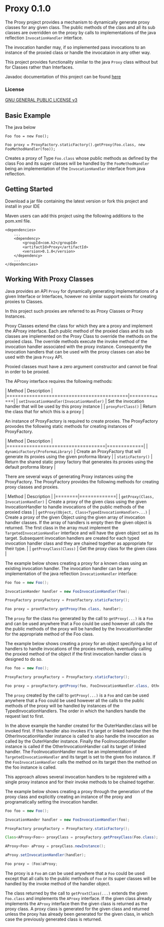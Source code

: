# Proxy 0.1.0
The Proxy project provides a mechanism to dynamically generate proxy classes for any given class.  The public methods of the class
and all its sub classes are overridden on the proxy by calls to implementations of the java reflection `InvocationHandler` interface.

The invocation handler may, if so implemented pass invocations to an instance of the proxied class or handle the invocataion in any other way.

This project provides functionality similar to the java `Proxy` class without but for Classes rather than Interfaces.

Javadoc documentation of this project can be found [here](https://simonemmott.github.io/Proxy/index.html)

### License

[GNU GENERAL PUBLIC LICENSE v3](http://fsf.org/)

## Basic Example
The java below
```
Foo foo = new Foo();

Foo proxy = ProxyFactory.staticFactory().getProxy(Foo.class, new FooMethodHandler(foo));
```

Creates a proxy of Type `Foo.class` whose public methods as defined by the class Foo and its super classes will be handled by the 
`FooMethodHandler` being an implementation of the `InvocationHandler` interface from java reflection.

## Getting Started

Download a jar file containing the latest version or fork this project and install in your IDE

Maven users can add this project using the following additions to the pom.xml file.
```maven
<dependencies>
    ...
    <dependency>
        <groupId>com.k2</groupId>
        <artifactId>Proxy</artifactId>
        <version>0.1.0</version>
    </dependency>
    ...
</dependencies>
```

## Working With Proxy Classes

Java provides an API `Proxy` for dynamically generating implementations of a given Interface or Interfaces, however no similar support 
exists for creating proxies to Classes.

In this project such proxies are referred to as Proxy Classes or Proxy Instances.

Proxy Classes extend the class for which they are a proxy and implement the AProxy interface.  Each public method of the proxied class and its sub classes are implemented on the Proxy Class to override the methods on the proxied class. The override methods execute the invoke method of the invocation handler associated with the proxy instance. Consequently the invocation handlers that can be used with the proxy classes can also be used with the java `Proxy` API. 

Proxied classes must have a zero argument constructor and cannot be final in order to be proxied.

The AProxy interface requires the following methods:

| Method                                    | Description |
|===========================================|=============|
| `setInvocationHandler(InvocationHandler)` | Set the invocation handler that will be used by this proxy instance |
| `proxyForClass()`                         | Return the class that for which this is a proxy |

An instance of ProxyFactory is required  to create proxies. The ProxyFactory provodes the following static methods for creating instances of ProxyFactory.

| Method                            | Description |
|===================================|=============|
| `dynamicFactory(ProformaLibrary)` | Create an ProxyFactory that will generate its proxies using the given proforma library |
| `staticFactory()`                 | Return the shared static proxy factory that generates its proxies using the default proforma library |

There are several ways of generating Proxy instances using the ProxyFactory. The ProxyFactory provides the following methods for creating proxy classes and proxies.

| Method | Description |
|========|=============|
| `getProxy(Class, InvocationHandler)`                 | Create a proxy of the given class using the given InvocationHandler to handle invocations of the public methods of the proxied class |
| `getProxy(Object, Class<TypedInvocationHandler>...)` | Create a proxy of the given Object using the given array of invocation handler classes. If the array of handlers is empty then the given object is returned. The first class in the array must implement the `TargetedInvocationHandler` interface and will have the given object set as its target. Subsequent invocation handlers are created for each typed invocation handler class and they are chained together as appropriate for their type. |
| `getProxyClass(Class)`                               | Get the proxy class for the given class |

The example below shows creating a proxy for a known class using an existing invocation handler. The invocation handler can be any implementation of the java reflection `InvocationHandler` interface:

```java
Foo foo = new Foo();

InvocationHander handler = new FooInvocationHandler(foo); 

ProxyFactory proxyFactory = ProxtFactory.staticFactory();

Foo proxy = proxtFactory.getProxy(Foo.class, handler);
```

The `proxy` for the class `Foo` generated by the call to `getProxy(...)` is a `Foo` and can be used anywhere that a Foo could be used however all calls the the public methods of the proxy will be handled by the InvocationHandler for the appropriate method of the Foo class.

The example below shows creating a proxy for an object specifying a list of handlers to handle invocations of the proxies methods, eventually calling 
the proxied method of the object if the first invocation handler class is designed to do so.

```java
Foo foo = new Foo();

ProxyFactory proxyFactory = ProxyFactory.staticFactory();

Foo proxy = proxyFactory.getProxy(foo, FooInvocationHandler.class, OtherInvocationHandler.class, OuterHandler.class);
```

The `proxy` created by the call to `getProxy(...)` is a `Foo` and can be used anywhere that a Foo could be used however all the calls to the public
methods of the proxy will be handled by instances of the TypedInvocationHandlers. The order in which the handlers handle the request last to first.

In the above example the handler created for the OuterHandler.class will be invoked first. If this handler also invokes it's target or linked handler then the OtherInvocationHandler instance is called to also handle the invocation as called by the OuterHandler instance. Finally the FooInvocationHandler instance is called if the OtherInvocationHandler call its target of linked handler. The FooInvocationHandler must be an implementation of `TargetedInvocationHandler` and its target is set to the given foo instance. If the `FooInvocationHandler` calls the method on its target then the method on the foo instance is called.

This approach allows several invocation handlers to be registered with a single proxy instance and for their invoke methods to be chained together.

The example below shows creating a proxy through the generation of the proxy class and explicitly creating an instance of the proxy and programatically setting the invocation handler.

```java
Foo foo = new Foo();

InvocationHander handler = new FooInvocationHandler(foo); 

ProxyFactory proxyFactory = ProxyFactory.staticFactory();

Class<AProxy<Foo>> proxyClass = proxyFactory.getProxyClass(Foo.class);

AProxy<Foo> aProxy = proxyClass.newInstance();

aProxy.setInvocationHandler(handler);

Foo proxy = (Foo)aProxy;
```

The proxy is a `Foo` an can be used anywhere that a `Foo` could be used except that all calls to the public methods of `Foo` or its super classes
will be handled by the invoke method of the handler object.

The class returned by the call to `getProxtClass(...)` extends the given `Foo.class` and implements the `AProxy` interface.
If the given class already implements the `AProxy` interface then the given class is returned as the proxy class. A proxy class is generated for the given class and returned unless the proxy has already been generated for the given class, in which case the previously generated class is returned.









